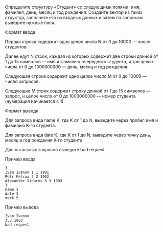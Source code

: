 ﻿Определите структуру «Студент» со следующими полями: имя, фамилия, день, месяц и год рождения. Создайте вектор из таких структур, заполните его из входных данных и затем по запросам выведите нужные поля.

Формат ввода

Первая строка содержит одно целое число N от 0 до 10000 — число студентов.

Далее идут N строк, каждая из которых содержит две строки длиной от 1 до 15 символов — имя и фамилию очередного студента, и три целых числа от 0 до 1000000000 — день, месяц и год рождения.

Следующая строка содержит одно целое число M от 0 до 10000 — число запросов.

Следующие M строк содержат строку длиной от 1 до 15 символов — запрос, и целое число от 0 до 1000000000 — номер студента (нумерация начинается с 1).

Формат вывода

Для запроса вида name K, где K от 1 до N, выведите через пробел имя и фамилию K-го студента.

Для запроса вида date K, где K от 1 до N, выведите через точку день, месяц и год рождения K-го студента.

Для остальных запросов выведите bad request.

Пример ввода

	3
	Ivan Ivanov 1 1 1901
	Petr Petrox 2 2 1902
	Alexander Sidorov 3 3 1903
	3
	name 1
	date 3
	mark 5

Пример вывода

	Ivan Ivanov
	3.3.1903
	bad request